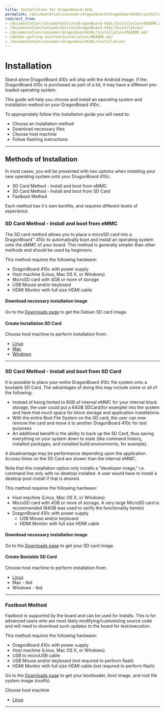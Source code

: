 ```yaml
---
title: Installation for DragonBoard-410c
permalink: /documentation/consumer/dragonboard/dragonboard410c/installation/
redirect_from:
- /documentation/ConsumerEdition/DragonBoard-410c/Installation/README.md/
- /documentation/ConsumerEdition/DragonBoard-410c/Installation/
- /documentation/consumer/dragonboard410c/installation/README.md/
- /db410c-getting-started/Installation/README.md/
- /documentation/consumer/dragonboard410c/installation/
---
```

# Installation

Stand alone DragonBoard 410c will ship with the Android image. If the DragonBoard 410c is purchased as part of a kit, it may have a different pre-loaded operating system.

This guide will help you choose and install an operating system and installation method on your DragonBoard 410c.

To appropriately follow this installation guide you will need to:

- Choose an installation method
- Download necessary files
- Choose host machine
- Follow flashing instructions

***

## Methods of Installation

In most cases, you will be presented with two options when installing your new operating system onto your DragonBoard 410c:

- SD Card Method - Install and boot from eMMC
- SD Card Method - Install and boot from SD Card
- Fastboot Method

Each method has it's own benifits, and requires different levels of experience

### SD Card Method - Install and boot from eMMC

The SD card method allows you to place a microSD card into a DragonBoard™ 410c to automatically boot and install an operating system onto the eMMC of your board. This method is generally simpler than other methods and should be used by beginners.

This method requires the following hardware:

- DragonBoard 410c with power supply
- Host machine (Linux, Mac OS X, or Windows)
- MicroSD card with 4GB or more of storage
- USB Mouse and/or keyboard
- HDMI Monitor with full size HDMI cable

#### Download necessary installation image
Go to the [Downloads page](../downloads/) to get the Debian SD card image.

#### Create Installation SD Card
Choose host machine to perform installation from:

- [Linux](linux-sd/)
- [Mac](mac-sd/)
- [Windows](windows-sd/)

***

### SD Card Method - Install and boot from SD Card
It is possible to place your entire DragonBoard 410c file system onto a bootable SD Card.  The advantages of doing this may include some or all of the following:

- Instead of being limited to 8GB of internal eMMC for your internal block storage, the user could put a 64GB SDCard(for example) into the system and have that much space for block storage and application installations
- With the entire Root File System on the SD card, the user can now remove the card and move it to another DragonBoard 410c for test purposes
- An additional benefit is the ability to back up the SD Card, thus saving everything on your system down to state (like command history, installed packages, and installed build environments, for example).

A disadvantage may be performance depending upon the application. Access times on the SD Card are slower than the internal eMMC.

Note that this installation option only installs a "developer image," i.e. command line only with no desktop installed.  A user would have to install a desktop post-install if that is desired.

This method requires the following hardware:

- Host machine (Linux, Mac OS X, or Windows)
- MicroSD card with 4GB or more of storage.  A very large MicroSD card is recommended (64GB was used to verify the functionality herein)
- DragonBoard 410c with power supply
     - USB Mouse and/or keyboard
     - HDMI Monitor with full size HDMI cable

#### Download necessary installation image
Go to the [Downloads page](../downloads/) to get your SD card image.

#### Create Bootable SD Card
Choose host machine to perform installation from:

- [Linux](linux-sd-boot/)
- Mac - tbd
- Windows - tbd
***

### Fastboot Method

Fastboot is supported by the board and can be used for installs. This is for advanced users who are most likely modifying/customizing source code and will need to download such updates to the board for test/execution.

This method requires the following hardware:

- DragonBoard 410c with power supply
- Host machine (Linux, Mac OS X, or Windows)
- USB to microUSB cable
- USB Mouse and/or keyboard (not required to perform flash)
- HDMI Monitor with full size HDMI cable (not required to perform flash)

Go to the [Downloads page](../downloads/) to get your bootloader, boot image, and root file system image (rootfs).

Choose host machine

- [Linux](linux-fastboot/)

***
